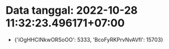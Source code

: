 # Data tanggal: 2022-10-28 11:32:23.496171+07:00

* {'iOgHHCINkwORSoOO': 5333, 'BcoFyRKPrvNvAVfl': 15703}
